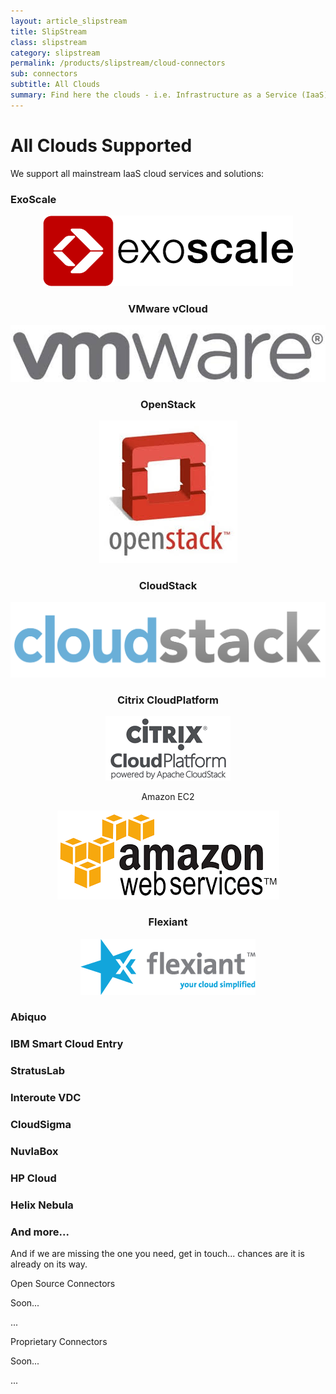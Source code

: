 ```yaml
---
layout: article_slipstream
title: SlipStream
class: slipstream
category: slipstream
permalink: /products/slipstream/cloud-connectors
sub: connectors
subtitle: All Clouds
summary: Find here the clouds - i.e. Infrastructure as a Service (IaaS) - technologies and services we support.
---
```


<h1>All Clouds Supported</h1>
<div id="all-clouds" class="anchor"></div>
<p>We support all mainstream IaaS cloud services and solutions:</p>
<div class="container">
	<div class="row">
	  <div class="col-md-3">
      <h3>ExoScale</h3>
	    <center>
	      <div>
          <img src="/img/content/clouds/exoscale-logo-full-black.png" alt="Exoscale Technology Partner" />	                        
        </div>
      </center>
	  </div>
	  <div class="col-md-3">
	    <center>
  	    <h3>VMware vCloud</h3>
	      <div>
          <img src="/img/content/clouds/vmware.jpg" alt="VMware" />	                        
        </div>
      </center>
	  </div>
	  <div class="col-md-3">
	    <center>
  	    <h3>OpenStack</h3>
	      <div>
          <img src="/img/content/clouds/openstack.jpg" alt="OpenStack" />	                        
        </div>
      </center>
	  </div>
	  <div class="col-md-3">
	    <center>
  	    <h3>CloudStack</h3>
	      <div>
          <img src="/img/content/clouds/cloudstack.png" alt="CloudStack" />	                        
        </div>
      </center>
	  </div>
  </div>
	<div class="row">
	  <div class="col-md-3">
	    <center>
  	    <h3>Citrix CloudPlatform</h3>
	      <div>
          <img src="/img/content/clouds/cloudplatform.gif" alt="Citrix CloudPlatform" />	                        
        </div>
      </center>
	  </div>
	  <div class="col-md-3">
	    <center>
  	    <p>Amazon EC2</p>
  	    <div>
  	      <img src="/img/content/clouds/aws.png"/>
  	    </div>
	    </center>
	  </div>
	  <div class="col-md-3">
	    <center>
  	    <h3>Flexiant</h3>
	      <div>
          <img src="/img/content/clouds/flexiant.png" alt="Citrix CloudPlatform" />	                        
        </div>
      </center>
	  </div>
	  <div class="col-md-3">
	    <h3>Abiquo</h3>
	  </div>
  </div>
	<div class="row">
	  <div class="col-md-3">
	    <h3>IBM Smart Cloud Entry</h3>
	  </div>
	  <div class="col-md-3">
	    <h3>StratusLab</h3>
	  </div>
	  <div class="col-md-3">
	    <h3>Interoute VDC</h3>
	  </div>
	  <div class="col-md-3">
	    <h3>CloudSigma</h3>
	  </div>
  </div>
	<div class="row">
	  <div class="col-md-3">
	    <h3>NuvlaBox</h3>
	  </div>
	  <div class="col-md-3">
	    <h3>HP Cloud</h3>
	  </div>
	  <div class="col-md-3">
	    <h3>Helix Nebula</h3>
	  </div>
	  <div class="col-md-3">
	    <h3>And more...</h3>
	  </div>
	</div>
</div>
<p/>
<p>And if we are missing the one you need, get in touch... chances are it is already on its way.</p>

Open Source Connectors

Soon...

...

Proprietary Connectors

Soon...

...
